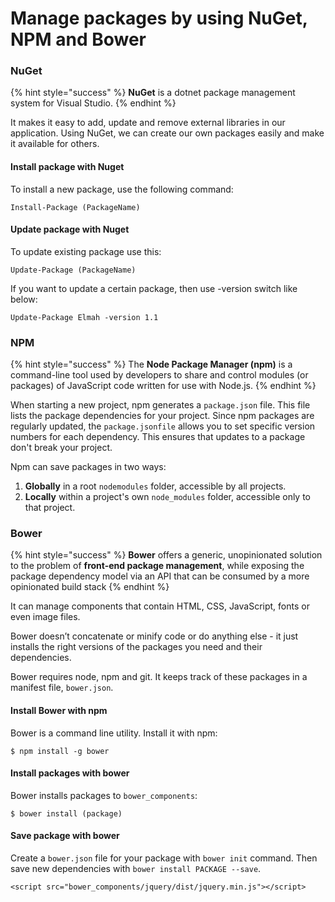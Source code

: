 # Manage packages by using NuGet, NPM and Bower

### **NuGet**

{% hint style="success" %}
**NuGet** is a dotnet package management system for Visual Studio.
{% endhint %}

It makes it easy to add, update and remove external libraries in our application. Using NuGet, we can create our own packages easily and make it available for others.

#### Install package with Nuget

To install a new package, use the following command:

`Install-Package (PackageName)`

#### Update package with Nuget

To update existing package use this:

`Update-Package (PackageName)`

If you want to update a certain package, then use -version switch like below:

`Update-Package Elmah -version 1.1`

### **NPM**

{% hint style="success" %}
The **Node Package Manager \(npm\)** is a command-line tool used by developers to share and control modules \(or packages\) of JavaScript code written for use with Node.js.
{% endhint %}

When starting a new project, npm generates a `package.json` file. This file lists the package dependencies for your project. Since npm packages are regularly updated, the `package.jsonfile` allows you to set specific version numbers for each dependency. This ensures that updates to a package don't break your project.

Npm can save packages in two ways:

1. **Globally** in a root `nodemodules` folder, accessible by all projects.
2. **Locally** within a project's own `node_modules` folder, accessible only to that project.

### Bower

{% hint style="success" %}
**Bower** offers a generic, unopinionated solution to the problem of **front-end package management**, while exposing the package dependency model via an API that can be consumed by a more opinionated build stack
{% endhint %}

It can manage components that contain HTML, CSS, JavaScript, fonts or even image files.

Bower doesn’t concatenate or minify code or do anything else - it just installs the right versions of the packages you need and their dependencies.

Bower requires node, npm and git. It keeps track of these packages in a manifest file, `bower.json`.

#### **Install Bower with npm**

Bower is a command line utility. Install it with npm:

`$ npm install -g bower`

#### Install packages with bower

Bower installs packages to `bower_components`:

`$ bower install (package)`

#### Save package with bower

Create a `bower.json` file for your package with `bower init` command. Then save new dependencies with `bower install PACKAGE --save`.

```text
<script src="bower_components/jquery/dist/jquery.min.js"></script>
```

